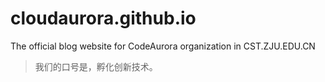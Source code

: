 # cloudaurora.github.io
The official blog website for CodeAurora organization in CST.ZJU.EDU.CN
> 我们的口号是，孵化创新技术。
